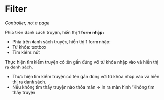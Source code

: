 # Filter

*Controller, not a page*

Phía trên danh sách truyện, hiển thị 1 **form nhập:**

- Phía trên danh sách truyện, hiển thị 1 form nhập:
- Từ khóa: textbox
- Tìm kiếm: nút

Thực hiện tìm kiếm truyện có tên gần đúng với từ khóa nhập vào và hiển thị ra danh sách.

- Thực hiện tìm kiếm truyện có tên gần đúng với từ khóa nhập vào và hiển thị ra danh sách.
- Nếu không tìm thấy truyện nào thỏa mãn => In ra màn hình “Không tìm thấy truyện